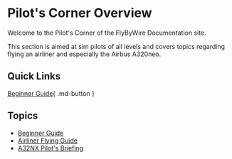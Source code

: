 # Pilot's Corner Overview

Welcome to the Pilot's Corner of the FlyByWire Documentation site.

This section is aimed at sim pilots of all levels and covers topics regarding flying an airliner and especially the Airbus A320neo.

## Quick Links

[Beginner Guide](beginner-guide/overview.md){ .md-button }

##  Topics

- [Beginner Guide](beginner-guide/overview.md)
- [Airliner Flying Guide](airliner-flying-guide/overview.md)
- [A32NX Pilot's Briefing](a32nx-briefing/)

